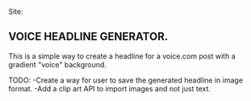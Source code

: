 Site: 

## VOICE HEADLINE GENERATOR.

This is a simple way to create a headline for a voice.com post with a gradient "voice" background.  

TODO: 
-Create a way for user to save the generated headline in image format.
-Add a clip art API to import images and not just text.